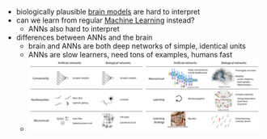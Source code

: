 + biologically plausible [brain models](Brain%20Models/Brain%20Models.md) are hard to interpret
+ can we learn from regular [Machine Learning](../Machine%20Learning/Machine%20Learning.md) instead?
	+ ANNs also hard to interpret
+ differences between ANNs and the brain
	+ brain and ANNs are both deep networks of simple, identical units
	+ ANNs are slow learners, need tons of examples, humans fast
	+ ![](../../z_images/Pasted%20image%2020250618222057.png)
